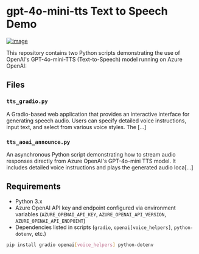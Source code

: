 # gpt-4o-mini-tts Text to Speech Demo

[![image](https://github.com/user-attachments/assets/86177d5c-3cb2-49cd-9da7-a4262ab85200)](https://youtu.be/VtTS1snT0jU)

This repository contains two Python scripts demonstrating the use of OpenAI's GPT-4o-mini-TTS (Text-to-Speech) model running on Azure OpenAI:

## Files

### `tts_gradio.py`
A Gradio-based web application that provides an interactive interface for generating speech audio. Users can specify detailed voice instructions, input text, and select from various voice styles. The [...]

### `tts_aoai_announce.py`
An asynchronous Python script demonstrating how to stream audio responses directly from Azure OpenAI's GPT-4o-mini TTS model. It includes detailed voice instructions and plays the generated audio loca[...]

## Requirements
- Python 3.x
- Azure OpenAI API key and endpoint configured via environment variables (`AZURE_OPENAI_API_KEY`, `AZURE_OPENAI_API_VERSION`, `AZURE_OPENAI_API_ENDPOINT`)
- Dependencies listed in scripts (`gradio`, `openai[voice_helpers]`, `python-dotenv`, etc.)

```bash
pip install gradio openai[voice_helpers] python-dotenv
